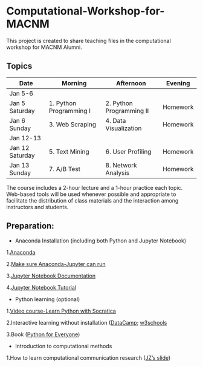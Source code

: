 # Computational-Workshop-for-MACNM
This project is created to share teaching files in the computational workshop for MACNM Alumni.

## Topics

|Date  |  Morning  |  Afternoon  |  Evening |
|---  |  ---  |  ---  |  ---  |
|Jan 5-6  |  |  |			
|Jan 5 Saturday  |  1. Python Programming I	 |  2. Python Programming II  |  Homework|
|Jan 6 Sunday  |  3. Web Scraping  |  4. Data Visualization  |  Homework|
|Jan 12-13  |  |  |			
|Jan 12 Saturday  |  5. Text Mining  |  6. User Profiling  |  Homework|
|Jan 13 Sunday  |  7. A/B Test  |  8. Network Analysis  |  Homework|

The course includes a 2-hour lecture and a 1-hour practice each topic. Web-based tools will be used whenever possible and appropriate to facilitate the distribution of class materials and the interaction among instructors and students.

## Preparation:

- Anaconda Installation (including both Python and Jupyter Notebook)

1.[Anaconda](https://www.anaconda.com/download/)

2.[Make sure Anaconda-Jupyter can run](https://www.zhihu.com/question/58033789/answer/254673663)

3.[Jupyter Notebook Documentation](https://jupyter-notebook.readthedocs.io/en/stable/notebook.html)

4.[Jupyter Notebook Tutorial](https://www.dataquest.io/blog/jupyter-notebook-tutorial/)

- Python learning (optional)

1.[Video course-Learn Python with Socratica](https://www.bilibili.com/video/av24525184)

2.Interactive learning without installation ([DataCamp](https://www.datacamp.com/courses/intro-to-python-for-data-science); [w3schools](https://www.w3schools.com/python/)

3.Book ([Python for Everyone](https://www.py4e.com/))

- Introduction to computational methods

1.How to learn computational communication research ([JZ’s slide](http://weblab.com.cityu.edu.hk/workshops/alumni2019/Zhu_HowtoLearnCCR.pdf))
